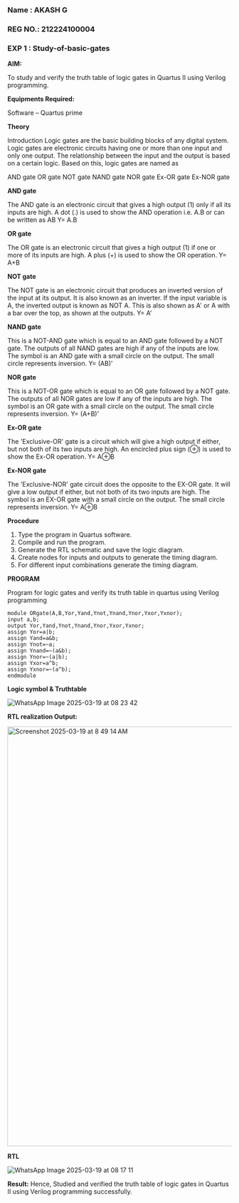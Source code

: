 
### Name : AKASH G
### REG NO.: 212224100004

### EXP 1 : Study-of-basic-gates

**AIM:** 

To study and verify the truth table of logic gates in Quartus II using Verilog programming.

**Equipments Required:**

Software – Quartus prime 

**Theory**

Introduction Logic gates are the basic building blocks of any digital system. Logic gates are electronic circuits having one or more than one input and only one output. The relationship between the input and the output is based on a certain logic. Based on this, logic gates are named as

AND gate OR gate NOT gate NAND gate NOR gate Ex-OR gate Ex-NOR gate

**AND gate**

The AND gate is an electronic circuit that gives a high output (1) only if all its inputs are high. A dot (.) is used to show the AND operation i.e. A.B or can be written as AB
Y= A.B

**OR gate** 

The OR gate is an electronic circuit that gives a high output (1) if one or more of its inputs are high. A plus (+) is used to show the OR operation.
Y= A+B

**NOT gate**

The NOT gate is an electronic circuit that produces an inverted version of the input at its output. It is also known as an inverter. If the input variable is A, the inverted output is known as NOT A. This is also shown as A' or A with a bar over the top, as shown at the outputs.
Y= A'

**NAND gate**

This is a NOT-AND gate which is equal to an AND gate followed by a NOT gate. The outputs of all NAND gates are high if any of the inputs are low. The symbol is an AND gate with a small circle on the output. The small circle represents inversion.
Y= (AB)’

**NOR gate**

This is a NOT-OR gate which is equal to an OR gate followed by a NOT gate. The outputs of all NOR gates are low if any of the inputs are high. The symbol is an OR gate with a small circle on the output. The small circle represents inversion.
Y= (A+B)’

**Ex-OR gate**

The 'Exclusive-OR' gate is a circuit which will give a high output if either, but not both of its two inputs are high. An encircled plus sign (⊕) is used to show the Ex-OR operation.
Y= A⊕B

**Ex-NOR gate**

The 'Exclusive-NOR' gate circuit does the opposite to the EX-OR gate. It will give a low output if either, but not both of its two inputs are high. The symbol is an EX-OR gate with a small circle on the output. The small circle represents inversion.
Y= A⊕B

**Procedure** 

1.	Type the program in Quartus software.
2.	Compile and run the program.
3.	Generate the RTL schematic and save the logic diagram.
4.	Create nodes for inputs and outputs to generate the timing diagram.
5.	For different input combinations generate the timing diagram.


**PROGRAM**

Program for logic gates and verify its truth table in quartus using Verilog programming
```
module ORgate(A,B,Yor,Yand,Ynot,Ynand,Ynor,Yxor,Yxnor);
input a,b;
output Yor,Yand,Ynot,Ynand,Ynor,Yxor,Yxnor;
assign Yor=a|b;
assign Yand=a&b;
assign Ynot=~a;
assign Ynand=~(a&b);
assign Ynor=~(a|b);
assign Yxor=a^b;
assign Yxnor=~(a^b);
endmodule
```
**Logic symbol & Truthtable**

![WhatsApp Image 2025-03-19 at 08 23 42](https://github.com/user-attachments/assets/ad53543b-5f55-49df-abbd-e1dd625f6a33)

**RTL realization Output:** 

<img width="941" alt="Screenshot 2025-03-19 at 8 49 14 AM" src="https://github.com/user-attachments/assets/214c4d6c-f655-4133-8b64-8f12c838fae2" />

**RTL**

![WhatsApp Image 2025-03-19 at 08 17 11](https://github.com/user-attachments/assets/12380c98-994f-495b-b7f6-54a2733d2a5b)


**Result:**
Hence, Studied and verified the truth table of logic gates in Quartus II using Verilog programming successfully.

